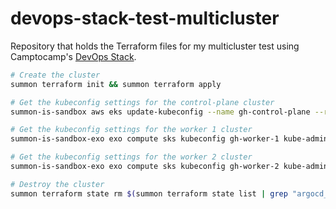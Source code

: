 # devops-stack-test-multicluster

Repository that holds the Terraform files for my multicluster test using Camptocamp's [DevOps Stack](https://devops-stack.io/).

```bash
# Create the cluster
summon terraform init && summon terraform apply

# Get the kubeconfig settings for the control-plane cluster
summon-is-sandbox aws eks update-kubeconfig --name gh-control-plane --region eu-west-1 --kubeconfig ~/.kube/is-sandbox-gh-control-plane.config

# Get the kubeconfig settings for the worker 1 cluster
summon-is-sandbox-exo exo compute sks kubeconfig gh-worker-1 kube-admin --zone ch-gva-2 --group system:masters > ~/.kube/is-sandbox-exo-gh-worker-1.config

# Get the kubeconfig settings for the worker 2 cluster
summon-is-sandbox-exo exo compute sks kubeconfig gh-worker-2 kube-admin --zone ch-dk-2 --group system:masters > ~/.kube/is-sandbox-exo-gh-worker-2.config

# Destroy the cluster
summon terraform state rm $(summon terraform state list | grep "argocd_application\|argocd_project\|argocd_cluster\|argocd_repository\|kubernetes_\|helm_") && summon terraform destroy
```
